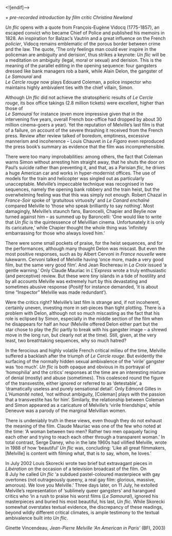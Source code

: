 
<![endif]-->

_+ pre-recorded introduction by film critic Christina Newland_

_Un flic_ opens with a quote from François-Eugène Vidocq (1775-1857), an escaped convict who became Chief of Police and published his memoirs in 1828. An inspiration for Balzac’s Vautrin and a great influence on the French _policier_, Vidocq remains emblematic of the porous border between crime and the law. The quote, ‘The only feelings man could ever inspire in the policeman are ambiguity and derision’, thus strikes a keynote: _Un flic_ will be a meditation on ambiguity (legal, moral or sexual) and derision. This is the meaning of the parallel editing in the opening sequence: four gangsters dressed like bank managers rob a bank, while Alain Delon, the gangster of _Le Samouraï_ and  
_Le Cercle rouge_ now plays Edouard Coleman, a police inspector who maintains highly ambivalent ties with the chief villain, Simon.

Although _Un flic_ did not achieve the stratospheric results of _Le Cercle rouge_, its box office takings (2.8 million tickets) were excellent, higher than those of  
_Le Samouraï_ for instance (even more impressive given that in the intervening five years, overall French box-office had dropped by about 30 million cinema-goers a year). Yet the reputation of Melville’s last film is that of a failure, on account of the severe thrashing it received from the French press. Review after review talked of boredom, emptiness, excessive mannerism and incoherence – Louis Chauvet in _Le Figaro_ even reproduced the press book’s summary as evidence that the film was incomprehensible.

There were too many improbabilities: among others, the fact that Coleman warns Simon without arresting him straight away, that he shuts the door on Paul’s suicide rather than preventing it, and that, as a Parisian _flic_, he drives a huge American car and works in hyper-modernist offices. The use of models for the train and helicopter was singled out as particularly unacceptable. Melville’s impeccable technique was recognised in two sequences, namely the opening bank robbery and the train heist, but the overwhelming feeling was that this was simply not enough. Robert Chazal in _France-Soir_ spoke of ‘gratuitous virtuosity’ and _Le Canard enchaîné_ compared Melville to ‘those who speak brilliantly to say nothing’. Most damagingly, Melville’s staunch fans, Baroncelli, Chapier and Beylie now turned against him – as summed up by Baroncelli: ‘One would like to write that _Un flic_ is the quintessence of Melvillian cinema. Unfortunately it is only its caricature,’ while Chapier thought the whole thing was ‘infinitely embarrassing for those who always loved him.’

There were some small pockets of praise, for the heist sequences, and for the performances, although many thought Delon was miscast. But even the most positive responses, such as by Albert Cervoni in _France nouvelle_ were lukewarm. Cervoni talked of Melville having ‘once more, made a very good film, but the same very good film’. And Jean Rochereau in _La Croix_ issued ‘a gentle warning.’ Only Claude Mauriac in _L’Express_ wrote a truly enthusiastic (and perceptive) review. But these were tiny islands in a tide of hostility and by all accounts Melville was extremely hurt by this devastating and sometimes abusive response (_Positif_ for instance demanded, ‘it is about time “Inspector” Melville was made redundant’).

Were the critics right? Melville’s last film is strange and, if not incoherent, certainly uneven, investing more in set-pieces than tight plotting. There is a problem with Delon, although not so much miscasting as the fact that his role is eclipsed by Simon, especially in the middle section of the film when he disappears for half an hour (Melville offered Delon either part but the star chose to play the _flic_ partly to break with his gangster image – a shrewd move in the long run, but clearly not at the time). Still, given, at the very least, two breathtaking sequences, why so much hatred?

In the ferocious and highly volatile French critical milieu of the time, Melville suffered a backlash after the triumph of _Le Cercle rouge_. But evidently the surfacing of the normally hidden sexual ambivalence of the ‘virile’ gangster was ‘too much’. _Un flic_ is both opaque and obvious in its portrayal of ‘homophilia’ and the critics’ responses at the time are an interesting mixture of denial (mostly) and abuse (sometimes). This coalesced round the figure of the transvestite, either ignored or referred to as ‘detestable’, a ‘dramatically useless and purely sensational detail’. Only Edmond Gilles in _L’Humanité_ noted, ‘not without ambiguity, [Coleman] plays with the passion that a transvestite has for him’. Similarly, the relationship between Coleman and Simon appeared as a caricature of Melville’s ‘virile friendships’, while Deneuve was a parody of the marginal Melvillian women.

There is undeniably truth in these views, even though they do not exhaust the meaning of the film. Claude Mauriac was one of the few who noted at the time: ‘A woman between two men? Rather two men opaquely facing each other and trying to reach each other through a transparent woman.’ In total contrast, Serge Daney, who in the late 1960s had vilified Melville, wrote in 1988 of how ‘beautiful’ _Un flic_ was, concluding: ‘Like all great filmmakers, [Melville] is content with filming what, that is to say, whom, he loves.’

In July 2002 Louis Skorecki wrote two brief but extravagant pieces in _Libération_ on the occasion of a television broadcast of the film. On  
8 July he called _Un flic_ ‘a subdued pastel-coloured masterpiece with gay overtones (not outrageously queeny, a real gay film: glorious, massive, amorous). We love you Melville.’ Three days later, on 11 July, he extolled Melville’s representation of ‘sublimely queer gangsters’ and harangued critics who ‘in a rush to praise his worst films (_Le Samouraï_), ignored his masterpieces and buried his most beautiful, his last, _Un flic_. While Skorecki somewhat overstates textual evidence, the discrepancy of these readings, beyond wildly different critical climates, is ample testimony to the textual ambivalence built into _Un flic_.

Ginette Vincendeau, _Jean-Pierre Melville ‘An American in Paris’_ (BFI, 2003)
<!--stackedit_data:
eyJoaXN0b3J5IjpbLTIxNDEwMDA5MzcsNzMwOTk4MTE2XX0=
-->